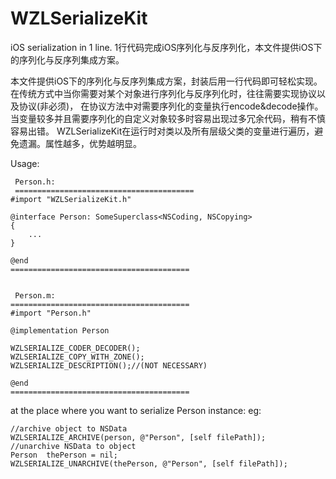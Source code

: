 # WZLSerializeKit
iOS serialization in 1 line. 
1行代码完成iOS序列化与反序列化，本文件提供iOS下的序列化与反序列集成方案。

  本文件提供iOS下的序列化与反序列集成方案，封装后用一行代码即可轻松实现。
在传统方式中当你需要对某个对象进行序列化与反序列化时，往往需要实现<NSCoding>协议以及<NSCopying>协议(非必须)，
在协议方法中对需要序列化的变量执行encode&decode操作。当变量较多并且需要序列化的自定义对象较多时容易出现过多冗余代码，稍有不慎容易出错。
 WZLSerializeKit在运行时对类以及所有层级父类的变量进行遍历，避免遗漏。属性越多，优势越明显。
  
  Usage:
  
     Person.h:
     ========================================
  	#import "WZLSerializeKit.h"
  
  	@interface Person: SomeSuperclass<NSCoding, NSCopying>
  	{
  		...
  	}
  
  	@end
    ========================================
  
  
  	 Person.m:
    ========================================
  	#import "Person.h"
  
  	@implementation Person
  
    WZLSERIALIZE_CODER_DECODER();
    WZLSERIALIZE_COPY_WITH_ZONE();
    WZLSERIALIZE_DESCRIPTION();//(NOT NECESSARY)
  
  	@end
    ========================================
  
  
at the place where you want to serialize Person instance:
eg:

    //archive object to NSData
    WZLSERIALIZE_ARCHIVE(person, @"Person", [self filePath]);
    //unarchive NSData to object
    Person  thePerson = nil;
    WZLSERIALIZE_UNARCHIVE(thePerson, @"Person", [self filePath]);
